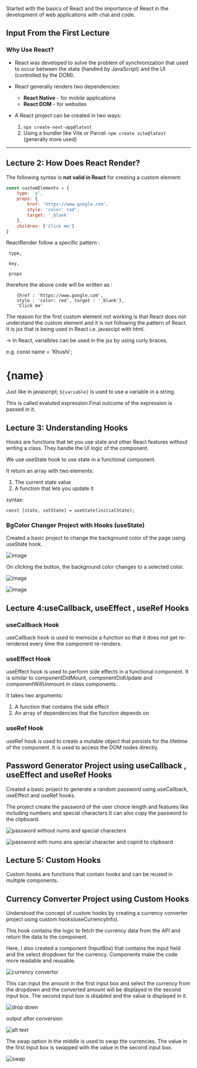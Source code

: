 Started with the basics of React and the importance of React in the development of web applications with chai and code.


## Input From the First Lecture

### Why Use React?

- React was developed to solve the problem of synchronization that used to occur between the state (handled by JavaScript) and the UI (controlled by the DOM).
  
- React generally renders two dependencies:
    - **React Native** - for mobile applications
    - **React DOM** - for websites

- A React project can be created in two ways:
    1. `npx create-next-app@latest`
    2. Using a bundler like Vite or Parcel: `npm create vite@latest` (generally more used)

---

## Lecture 2: How Does React Render?

The following syntax is **not valid in React** for creating a custom element:

```javascript
const customElements = {
    type: 'a',
    props: {
        href: 'https://www.google.com',
        style: 'color: red',
        target: '_blank'
    },
    children: ['Click me']
}
```

ReactRender follow a specific pattern :

     type,

     key,

     props

therefore the above code will be written as : 

```    'a' ,
    {href : 'https://www.google.com', 
    style : 'color: red', target : '_blank'},
    'Click me'
```

The reason for the first custom element not working is that React does not understand the custom element and it is not following the pattern of React. It is jsx that is being used in React i.e. javascipt with html. 


-> In React, varialbles can be used in the jsx by using curly braces.

   e.g. const name = 'Khushi';
        <h1>{name}</h1>

Just like in javascript, `${variable}` is used to use a variable in a string. 

This is called evaluted expression.Final outcome of the expression is passed in it.


## Lecture 3: Understanding Hooks

Hooks are functions that let you use state and other React features without writing a class.
They handle the UI logic of the component.

We use useState hook to use state in a functional component.

It return an array with two elements:
1. The current state value
2. A function that lets you update it

syntax: 
```
const [state, setState] = useState(initialState);
```


### BgColor Changer Project with Hooks (useState)

Created a basic project to change the background color of the page using useState hook.

![image](<readme images/Screenshot 2025-02-19 at 10.29.48 AM.png>)


On clicking the button, the background color changes to a selected color.


![image](<readme images/Screenshot 2025-02-19 at 10.30.13 AM.png>)

![image](<readme images/Screenshot 2025-02-19 at 10.30.28 AM.png>)


## Lecture 4:useCallback, useEffect , useRef  Hooks


### useCallback Hook

useCallback hook is used to memoize a function so that it does not get re-rendered every time the component re-renders.

### useEffect Hook

useEffect hook is used to perform side effects in a functional component. It is similar to componentDidMount, componentDidUpdate and componentWillUnmount in class components. 

It takes two arguments:
1. A function that contains the side effect
2. An array of dependencies that the function depends on    

### useRef Hook

useRef hook is used to create a mutable object that persists for the lifetime of the component. It is used to access the DOM nodes directly.

## Password Generator Project using useCallback , useEffect and useRef Hooks

Created a basic project to generate a random password using useCallback, useEffect and useRef hooks.

The project create the password of the user choice length and features like including numbers and special characters.It can also copy the password to the clipboard.

![password without nums and special characters](<readme images/Screenshot 2025-02-19 at 4.58.42 PM.png>)


![password with nums ans special character and copird to clipboard](<readme images/Screenshot 2025-02-19 at 4.59.19 PM.png>)


## Lecture 5: Custom Hooks

Custom hooks are functions that contain hooks and can be reused in multiple components.

## Currency Converter Project using Custom Hooks

Understood the concept of custom hooks by creating a currency converter project using custom hooks(useCurrencyInfo).

This hook contains the logic to fetch the currency data from the API and return the data to the component.

Here, I also created a component (InputBox) that contains the input field and the select dropdown for the currency.
Components make the code more readable and reusable.

![currency convertor](<readme images/Screenshot 2025-02-26 at 2.47.35 PM.png>)

This can input the amount in the first input box and select the currency from the dropdown and the converted amount will be displayed in the second input box. The second input box is disabled and the value is displayed in it.

![drop down](<readme images/Screenshot 2025-02-26 at 2.47.54 PM.png>)

output after conversion

![alt text](<readme images/Screenshot 2025-02-26 at 2.48.08 PM.png>)

The swap option in the middle is used to swap the currencies. The value in the first input box is swapped with the value in the second input box.

![swap](<readme images/Screenshot 2025-02-26 at 2.48.19 PM.png>)

